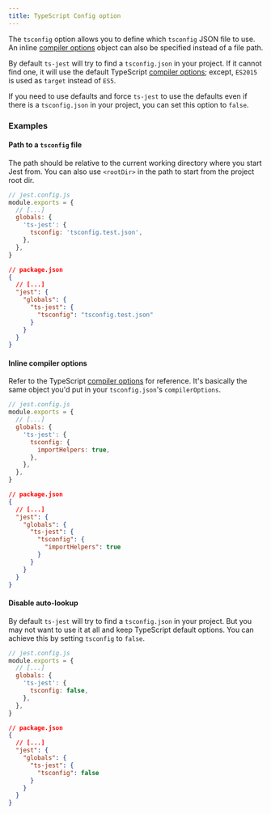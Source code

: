 ```yaml
---
title: TypeScript Config option
---
```


The `tsconfig` option allows you to define which `tsconfig` JSON file to use. An inline [compiler options][] object can also be specified instead of a file path.

By default `ts-jest` will try to find a `tsconfig.json` in your project. If it cannot find one, it will use the default TypeScript [compiler options][]; except, `ES2015` is used as `target` instead of `ES5`.

If you need to use defaults and force `ts-jest` to use the defaults even if there is a `tsconfig.json` in your project, you can set this option to `false`.

### Examples

#### Path to a `tsconfig` file

The path should be relative to the current working directory where you start Jest from. You can also use `<rootDir>` in the path to start from the project root dir.

```js
// jest.config.js
module.exports = {
  // [...]
  globals: {
    'ts-jest': {
      tsconfig: 'tsconfig.test.json',
    },
  },
}
```

```json
// package.json
{
  // [...]
  "jest": {
    "globals": {
      "ts-jest": {
        "tsconfig": "tsconfig.test.json"
      }
    }
  }
}
```

#### Inline compiler options

Refer to the TypeScript [compiler options][] for reference.
It's basically the same object you'd put in your `tsconfig.json`'s `compilerOptions`.

```js
// jest.config.js
module.exports = {
  // [...]
  globals: {
    'ts-jest': {
      tsconfig: {
        importHelpers: true,
      },
    },
  },
}
```

```json
// package.json
{
  // [...]
  "jest": {
    "globals": {
      "ts-jest": {
        "tsconfig": {
          "importHelpers": true
        }
      }
    }
  }
}
```

#### Disable auto-lookup

By default `ts-jest` will try to find a `tsconfig.json` in your project. But you may not want to use it at all and keep TypeScript default options. You can achieve this by setting `tsconfig` to `false`.

```js
// jest.config.js
module.exports = {
  // [...]
  globals: {
    'ts-jest': {
      tsconfig: false,
    },
  },
}
```

```json
// package.json
{
  // [...]
  "jest": {
    "globals": {
      "ts-jest": {
        "tsconfig": false
      }
    }
  }
}
```

[compiler options]: https://www.typescriptlang.org/docs/handbook/compiler-options.html#compiler-options
